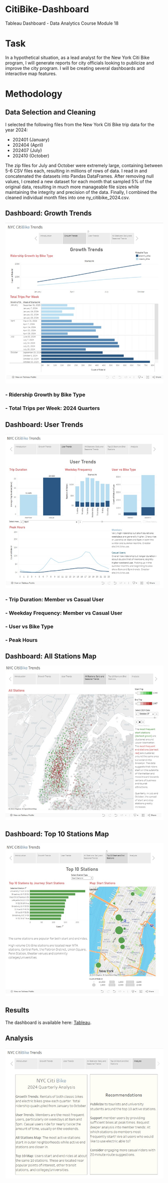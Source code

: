 # CitiBike-Dashboard
Tableau Dashboard - Data Analytics Course Module 18

# Task
In a hypothetical situation, as a lead analyst for the New York Citi Bike program, I will generate reports for city officials looking to publicize and improve the city program. I will be creating several dashboards and interactive map features.

# Methodology
## Data Selection and Cleaning

I selected the following files from the New York Citi Bike trip data for the year 2024:
 - 202401 (January)
 - 202404 (April)
 - 202407 (July)
 - 202410 (October)

The zip files for July and October were extremely large, containing between 5-6 CSV files each, resulting in millions of rows of data. I read in and concatenated the datasets into Pandas DataFrames. After removing null values, I created a new dataset for each month that sampled 5% of the original data, resulting in much more manageable file sizes while maintaining the integrity and precision of the data. Finally, I combined the cleaned individual month files into one ny_citibike_2024.csv.

## Dashboard: Growth Trends

![Growth_Trends](Images/growth_trends.jpg)

### - Ridership Growth by Bike Type
### - Total Trips per Week: 2024 Quarters

## Dashboard: User Trends

![User Trends](Images/user_trends_new.jpg)

### - Trip Duration: Member vs Casual User
### - Weekday Frequency: Member vs Casual User
### - User vs Bike Type
### - Peak Hours

## Dashboard: All Stations Map

![All stations map](Images/map.jpg)

## Dashboard: Top 10 Stations Map

![Growth_Trends](Images/top10_map.jpg)

## Results

The dashboard is available here: [Tableau](https://public.tableau.com/views/citibike_analysis_17392480645700/Story1?:language=en-US&publish=yes&:sid=&:redirect=auth&:display_count=n&:origin=viz_share_link).

## Analysis

![Analysis](Images/analysis.jpg)

